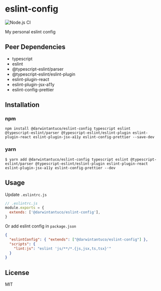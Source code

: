 # eslint-config

![Node.js CI](https://github.com/darwintantuco/eslint-config/workflows/Node.js%20CI/badge.svg)

My personal eslint config

## Peer Dependencies

- typescript
- eslint
- @typescript-eslint/parser
- @typescript-eslint/eslint-plugin
- eslint-plugin-react
- eslint-plugin-jsx-a11y
- eslint-config-prettier

## Installation

### npm

```
npm install @darwintantuco/eslint-config typescript eslint @typescript-eslint/parser @typescript-eslint/eslint-plugin eslint-plugin-react eslint-plugin-jsx-a11y eslint-config-prettier --save-dev
```

### yarn

```
$ yarn add @darwintantuco/eslint-config typescript eslint @typescript-eslint/parser @typescript-eslint/eslint-plugin eslint-plugin-react eslint-plugin-jsx-a11y eslint-config-prettier --dev
```

## Usage

Update `.eslintrc.js`

```js
// .eslintrc.js
module.exports = {
  extends: ['@darwintantuco/eslint-config'],
}
```

Or add eslint config in `package.json`

```json
{
  "eslintConfig": { "extends": ["@darwintantuco/eslint-config"] },
  "scripts": {
    "lint:js": "eslint 'js/**/*.{js,jsx,ts,tsx}'"
  }
}
```

## License

MIT
